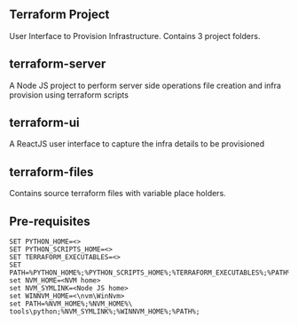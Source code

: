 ## Terraform Project
User Interface to Provision Infrastructure. Contains 3 project folders.

## terraform-server 
A Node JS project to perform server side operations file creation and infra provision using terraform scripts

## terraform-ui
A ReactJS user interface to capture the infra details to be provisioned

## terraform-files
Contains source terraform files with variable place holders.

## Pre-requisites
```
SET PYTHON_HOME=<>
SET PYTHON_SCRIPTS_HOME=<>
SET TERRAFORM_EXECUTABLES=<>
SET PATH=%PYTHON_HOME%;%PYTHON_SCRIPTS_HOME%;%TERRAFORM_EXECUTABLES%;%PATH%
set NVM_HOME=<NVM home>
set NVM_SYMLINK=<Node JS home>
set WINNVM_HOME=<\nvm\WinNvm>
set PATH=%NVM_HOME%;%NVM_HOME%​\​tools\python;%NVM_SYMLINK%;%WINNVM_HOME%;%PATH%;
```
